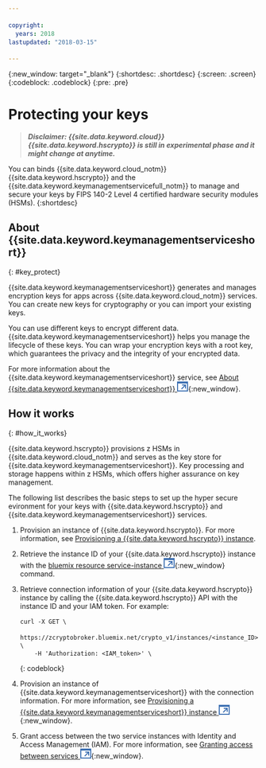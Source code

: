 ```yaml
---

copyright:
  years: 2018
lastupdated: "2018-03-15"

---
```


{:new_window: target="_blank"}
{:shortdesc: .shortdesc}
{:screen: .screen}
{:codeblock: .codeblock}
{:pre: .pre}

# Protecting your keys

> _**Disclaimer: {{site.data.keyword.cloud}} {{site.data.keyword.hscrypto}} is still in experimental phase and it might change at anytime.**_

You can binds {{site.data.keyword.cloud_notm}} {{site.data.keyword.hscrypto}} and the {{site.data.keyword.keymanagementservicefull_notm}} to manage and secure your keys by FIPS 140-2 Level 4 certified hardware security modules (HSMs).
{:shortdesc}

## About {{site.data.keyword.keymanagementserviceshort}}
{: #key_protect}

{{site.data.keyword.keymanagementserviceshort}} generates and manages encryption keys for apps across {{site.data.keyword.cloud_notm}} services. You can create new keys for cryptography or you can import your existing keys.

You can use different keys to encrypt different data. {{site.data.keyword.keymanagementserviceshort}} helps you manage the lifecycle of these keys. You can wrap your encryption keys with a root key, which guarantees the privacy and the integrity of your encrypted data.

For more information about the {{site.data.keyword.keymanagementserviceshort}} service, see [About {{site.data.keyword.keymanagementserviceshort}} ![External link icon](image/external_link.svg "External link icon")](https://console.bluemix.net/docs/services/keymgmt/keyprotect_about.html){:new_window}.


## How it works
{: #how_it_works}

{{site.data.keyword.hscrypto}} provisions z HSMs in {{site.data.keyword.cloud_notm}} and serves as the key store for {{site.data.keyword.keymanagementserviceshort}}. Key processing and storage happens within z HSMs, which offers higher assurance on key management.

The following list describes the basic steps to set up the hyper secure evironment for your keys with {{site.data.keyword.hscrypto}} and {{site.data.keyword.keymanagementserviceshort}} services.

1. Provision an instance of {{site.data.keyword.hscrypto}}. For more information, see [Provisioning a {{site.data.keyword.hscrypto}} instance](overview.html#provision).
2. Retrieve the instance ID of your {{site.data.keyword.hscrypto}} instance with the [bluemix resource service-instance ![External link icon](image/external_link.svg "External link icon")](){:new_window} command.
3. Retrieve connection information of your {{site.data.keyword.hscrypto}} instance by calling the {{site.data.keyword.hscrypto}} API with the instance ID and your IAM token.  For example:
    
    ```cURL
    curl -X GET \
        https://zcryptobroker.bluemix.net/crypto_v1/instances/<instance_ID> \
        -H 'Authorization: <IAM_token>' \
    ```
    {: codeblock}
4. Provision an instance of {{site.data.keyword.keymanagementserviceshort}} with the connection information. For more information, see [Provisioning a {{site.data.keyword.keymanagementserviceshort}} instance ![External link icon](image/external_link.svg "External link icon")](https://console.bluemix.net/docs/services/keymgmt/keyprotect_provision.html){:new_window}.
5. Grant access between the two service instances with Identity and Access Management (IAM). For more information, see [Granting access between services ![External link icon](image/external_link.svg "External link icon")](https://console.bluemix.net/docs/iam/authorizations.html){:new_window}.

